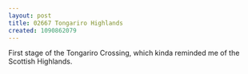 ```yaml
---
layout: post
title: 02667 Tongariro Highlands
created: 1090862079
---
```

First stage of the Tongariro Crossing, which kinda reminded me of the Scottish Highlands.

